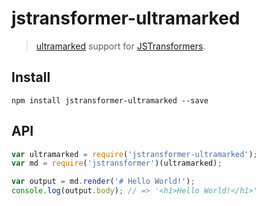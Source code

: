 # jstransformer-ultramarked

> [ultramarked](https://github.com/bevacqua/ultramarked) support for [JSTransformers](http://github.com/jstransformers).

## Install
`npm install jstransformer-ultramarked --save`

## API
```js
var ultramarked = require('jstransformer-ultramarked');
var md = require('jstransformer')(ultramarked);

var output = md.render('# Hello World!');
console.log(output.body); // => '<h1>Hello World!</h1>'
```
